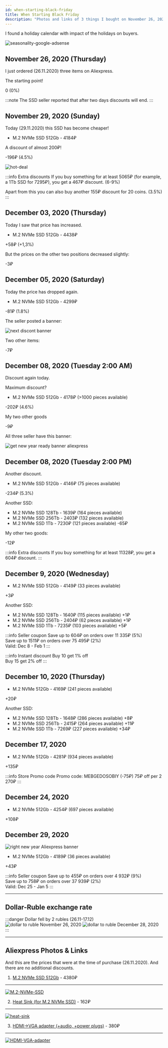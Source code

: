 ```yaml
---
id: when-starting-black-friday
title: When Starting Black Friday
description: "Photos and links of 3 things I bought on November 26, 2020 on Black Friday"
---
```


I found a holiday calendar with impact of the holidays on buyers.

![seasonality-google-adsense](seasonality-google-adsense.jpg)

## November 26, 2020 (Thursday)

I just ordered (26.11.2020) three items on Aliexpress.

The starting point!

0 (0%)




:::note 
The SSD seller reported that after two days discounts will end.
:::

## November 29, 2020 (Sunday)

Today (29.11.2020) this SSD has become cheaper!

* M.2 NVMe SSD 512Gb - 4184₽

A discount of almost 200₽!

-196₽ (4.5%)

![hot-deal](hot-deal-black-friday-aliexpress.jpg)


:::info Extra discounts
If you buy something for at least 5065₽ (for example, a 1Tb SSD for 7295₽), you get a 467₽ discount. (6-9%)

Apart from this you can also buy another 155₽ discount for 20 coins. (3.5%)
:::

## December 03, 2020 (Thursday)

Today I saw that price has increased.

* M.2 NVMe SSD 512Gb - 4438₽

+58₽ (+1,3%)

But the prices on the other two positions decreased slightly:

-3₽ 

## December 05, 2020 (Saturday)

Today the price has dropped again.

* M.2 NVMe SSD 512Gb - 4299₽

-81₽ (1.8%)

The seller posted a banner:

![next discont banner](black-friday-banner-2.jpg)

Two other items:

-7₽

## December 08, 2020 (Tuesday 2:00 AM)

Discount again today.

Maximum discount?

* M.2 NVMe SSD 512Gb - 4178₽ (>1000 pieces available)

-202₽ (4.6%)

My two other goods

-9₽

All three seller have this banner: 

![get new year ready banner aliexpress](get-new-year-ready-banner-aliexpress.jpg)


## December 08, 2020 (Tuesday 2:00 PM)

Another discount.

* M.2 NVMe SSD 512Gb - 4146₽ (75 pieces available)

-234₽ (5.3%)

Another SSD:
* M.2 NVMe SSD 128Tb - 1639₽ (164 pieces available)
* M.2 NVMe SSD 256Tb - 2403₽ (132 pieces available)
* M.2 NVMe SSD 1Tb - 7230₽ (121 pieces available)
-65₽

My other two goods:

-12₽

:::info Extra discounts
If you buy something for at least 11328₽, you get a 604₽ discount.
:::

## December 9, 2020 (Wednesday)

* M.2 NVMe SSD 512Gb - 4149₽ (33 pieces available)

+3₽

Another SSD:
* M.2 NVMe SSD 128Tb - 1640₽ (115 pieces available) +1₽
* M.2 NVMe SSD 256Tb - 2404₽ (62 pieces available) +1₽
* M.2 NVMe SSD 1Tb - 7235₽ (103 pieces available) +5₽

:::info Seller coupon
Save up to 604₽ on orders over 11 335₽ (5%)  
Save up to 1511₽ on orders over 75 495₽ (2%)  
Valid: Dec 8 - Feb 1
:::

:::info Instant discount
Buy 10 get 1% off  
Buy 15 get 2% off
:::

## December 10, 2020 (Thursday)

* M.2 NVMe 512Gb - 4169₽ (241 pieces available)

+20₽

Another SSD:
* M.2 NVMe SSD 128Tb - 1648₽ (286 pieces available) +8₽
* M.2 NVMe SSD 256Tb - 2415₽ (264 pieces available) +11₽
* M.2 NVMe SSD 1Tb - 7269₽ (227 pieces available) +34₽

## December 17, 2020

* M.2 NVMe 512Gb - 4281₽ (934 pieces available)

+135₽

:::info Store Promo code
Promo code: MEBGEDOSOBIY (-75₽)
75₽ off per 2 270₽
:::

## December 24, 2020

* M.2 NVMe 512Gb - 4254₽ (697 pieces available)

+108₽ 


## December 29, 2020

![right new year Aliexpress banner](right-new-year-banner.png)

* M.2 NVMe 512Gb - 4189₽ (36 pieces available)

+43₽

:::info Seller coupon
Save up to 455₽ on orders over 4 932₽ (9%)  
Save up to 758₽ on orders over 37 939₽ (2%)  
Valid: Dec 25 - Jan 5
:::



---


## Dollar-Ruble exchange rate

:::danger Dollar fell by 2 rubles (26.11-17.12)
![dollar to ruble November 26, 2020 ](dollar-to-ruble-26-11-2020.jpg) ![dollar to ruble December 28, 2020 ](dollar-to-ruble-28-12-2020.png)
:::

---



## Aliexpress Photos & Links

And this are the prices that were at the time of purchase (26.11.2020). And there are no additional discounts.

1. [M.2 NVMe SSD 512Gb](https://aliexpress.ru/item/32847169083.html?cv=815660&af=205380&utm_campaign=205380&aff_platform=link-c-tool&utm_medium=cpa&sk=mr6wR6CC&aff_trace_key=8fdfbd25346e41a1999b627179d14b1e-1606479893486-02170-mr6wR6CC&dp=25ba1848a13d9061635b53c8f8eedc4b&terminal_id=b5d4c8214650400883a6bb062ce6397f&utm_source=admitad&utm_content=815660) - 4380₽
----
[![M.2-NVMe-SSD](KingSpec-M2-NVMe-ssd-PCIe.jpg)](KingSpec-M2-NVMe-ssd-PCIe.jpg)

2. [Heat Sink (for M.2 NVMe SSD)](https://aliexpress.ru/item/4001062118667.html?spm=a2g0s.9042311.0.0.384533edvvLOiB) - 162₽
---- 
[![heat-sink](M-2-NGFF-heat-sink.jpg)](M-2-NGFF-heat-sink.jpg)

3. [HDMI->VGA adapter (+audio, +power plugs)](https://aliexpress.ru/item/32864796089.html?spm=a2g0s.9042311.0.0.384533edvvLOiB) - 380₽
---- 
[![HDMI-VGA-adapter](hdmi-vga-adapter.jpg)](hdmi-vga-adapter.jpg)

